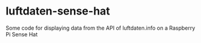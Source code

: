 # luftdaten-sense-hat
Some code for displaying data from the API of luftdaten.info on a Raspberry Pi Sense Hat
